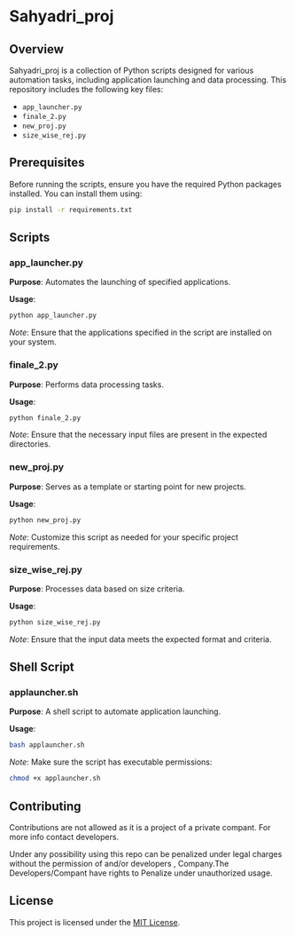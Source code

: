 # Sahyadri_proj

## Overview

Sahyadri_proj is a collection of Python scripts designed for various automation tasks, including application launching and data processing. This repository includes the following key files:

- `app_launcher.py`
- `finale_2.py`
- `new_proj.py`
- `size_wise_rej.py`

## Prerequisites

Before running the scripts, ensure you have the required Python packages installed. You can install them using:

```bash
pip install -r requirements.txt
```

## Scripts

### app_launcher.py

**Purpose**: Automates the launching of specified applications.

**Usage**:

```bash
python app_launcher.py
```

*Note*: Ensure that the applications specified in the script are installed on your system.

### finale_2.py

**Purpose**: Performs data processing tasks.

**Usage**:

```bash
python finale_2.py
```

*Note*: Ensure that the necessary input files are present in the expected directories.

### new_proj.py

**Purpose**: Serves as a template or starting point for new projects.

**Usage**:

```bash
python new_proj.py
```

*Note*: Customize this script as needed for your specific project requirements.

### size_wise_rej.py

**Purpose**: Processes data based on size criteria.

**Usage**:

```bash
python size_wise_rej.py
```

*Note*: Ensure that the input data meets the expected format and criteria.

## Shell Script

### applauncher.sh

**Purpose**: A shell script to automate application launching.

**Usage**:

```bash
bash applauncher.sh
```

*Note*: Make sure the script has executable permissions:

```bash
chmod +x applauncher.sh
```

## Contributing

Contributions are not allowed as it is a project of a private compant. For more info contact developers.

Under any possibility using this repo can be penalized under legal charges without the permission of and/or developers , Company.The Developers/Compant have rights to Penalize under unauthorized usage.

## License

This project is licensed under the [MIT License](LICENSE).
